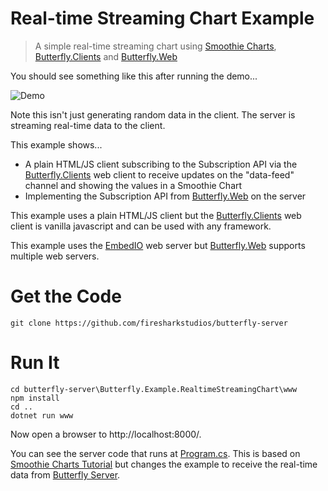 # Real-time Streaming Chart Example

> A simple real-time streaming chart using [Smoothie Charts](https://github.com/joewalnes/smoothie), [Butterfly.Clients](https://github.com/firesharkstudios/butterfly-client) and [Butterfly.Web](https://github.com/firesharkstudios/butterfly-web)

You should see something like this after running the demo...

![Demo](https://raw.githubusercontent.com/firesharkstudios/butterfly-server/master/img/real-time-chart-demo.gif) 

Note this isn't just generating random data in the client.  The server is streaming real-time data to the client.

This example shows...

- A plain HTML/JS client subscribing to the Subscription API via the [Butterfly.Clients](https://github.com/firesharkstudios/butterfly-client) web client to receive updates on the "data-feed" channel and showing the values in a Smoothie Chart
- Implementing the Subscription API from [Butterfly.Web](https://github.com/firesharkstudios/butterfly-web) on the server

This example uses a plain HTML/JS client but the [Butterfly.Clients](https://github.com/firesharkstudios/butterfly-client) web client is vanilla javascript and can be used with any framework.

This example uses the [EmbedIO](https://github.com/unosquare/embedio) web server but [Butterfly.Web](https://github.com/firesharkstudios/butterfly-web) supports multiple web servers.

# Get the Code

```
git clone https://github.com/firesharkstudios/butterfly-server
```

# Run It

```
cd butterfly-server\Butterfly.Example.RealtimeStreamingChart\www
npm install
cd ..
dotnet run www
```

Now open a browser to http://localhost:8000/.

You can see the server code that runs at [Program.cs](https://github.com/firesharkstudios/butterfly-server/blob/master/Butterfly.Example.RealtimeStreamingChart/Program.cs). This is based on [Smoothie Charts Tutorial](http://smoothiecharts.org/tutorial.html) but changes the example to receive the real-time data from [Butterfly Server](https://butterflyserver.io).

